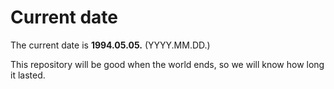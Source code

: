 # Current date

The current date is **1994.05.05.** (YYYY.MM.DD.)

This repository will be good when the world ends, so we will know how long it lasted.